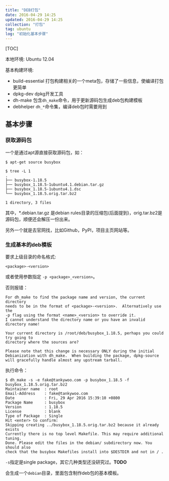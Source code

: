 ```yaml
---
title: "DEB打包"
date: 2016-04-29 14:25
updated: 2016-04-29 14:25
collection: "打包"
tag: ubuntu
log: "初始化基本步骤"
---
```


[TOC]

本地环境: Ubuntu 12.04

基本构建环境:

* build-essential 打包构建相关的一个meta包，存储了一些信息，使编译打包更简单
* dpkg-dev dpkg开发工具
* dh-make 包含`dh_make`命令，用于更新源码包生成deb包构建模板
* debhelper `dh_*`命令集，编译deb包时需要用到


## 基本步骤 ##

### 获取源码包 ###

一个是通过apt源直接获取源码包，如：

	$ apt-get source busybox

	$ tree -L 1
	.
	├── busybox-1.18.5
	├── busybox_1.18.5-1ubuntu4.1.debian.tar.gz
	├── busybox_1.18.5-1ubuntu4.1.dsc
	└── busybox_1.18.5.orig.tar.bz2

	1 directory, 3 files

其中，\*.debian.tar.gz 是debian rules目录的压缩包(后面提到)，orig.tar.bz2是源码包，顺便还会解压一份出来。

另外一个就是去官网找，比如Github，PyPI，项目主页网站等。


### 生成基本的deb模板 ###

要求上级目录的命名格式:

	<package>-<version>

或者使用参数指定 `-p <package>_<version>`。

否则报错：

	For dh_make to find the package name and version, the current directory
	needs to be in the format of <package>-<version>.  Alternatively use the
	-p flag using the format <name>_<version> to override it.
	I cannot understand the directory name or you have an invalid directory name!

	Your current directory is /root/deb/busybox_1.18.5, perhaps you could try going to
	directory where the sources are?

	Please note that this change is necessary ONLY during the initial
	Debianization with dh_make.  When building the package, dpkg-source
	will gracefully handle almost any upstream tarball.

执行命令：

	$ dh_make -s -e fake@tankywoo.com -p busybox_1.18.5 -f busybox_1.18.5.orig.tar.bz2
	Maintainer name  : root
	Email-Address    : fake@tankywoo.com
	Date             : Fri, 29 Apr 2016 15:39:10 +0800
	Package Name     : busybox
	Version          : 1.18.5
	License          : blank
	Type of Package  : Single
	Hit <enter> to confirm:
	Skipping creating ../busybox_1.18.5.orig.tar.bz2 because it already exists
	Currently there is no top level Makefile. This may require additional tuning.
	Done. Please edit the files in the debian/ subdirectory now. You should also
	check that the busybox Makefiles install into $DESTDIR and not in / .

`-s`指定是single package，其它几种类型还没研究过。**TODO**

会生成一个`debian`目录，里面包含制作deb包的基本模板。
